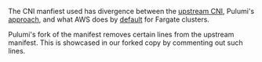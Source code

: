 The CNI manfiest used has divergence between the
[upstream CNI](https://github.com/aws/amazon-vpc-cni-k8s/blob/v1.16.0/config/master/aws-k8s-cni.yaml),
Pulumi's [approach](https://github.com/pulumi/pulumi-eks/blob/master/nodejs/eks/cni/aws-k8s-cni.yaml),
and what AWS does by [default](https://github.com/aws/amazon-vpc-cni-k8s/issues/755) for Fargate clusters.

Pulumi's fork of the manifest removes certain lines from the upstream manifest. This is showcased in our forked copy by commenting out such lines.

